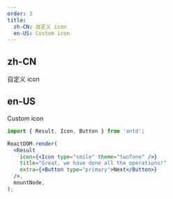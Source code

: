 ```yaml
---
order: 3
title:
  zh-CN: 自定义 icon
  en-US: Custom icon
---
```


## zh-CN

自定义 icon

## en-US

Custom icon

```jsx
import { Result, Icon, Button } from 'antd';

ReactDOM.render(
  <Result
    icon={<Icon type="smile" theme="twoTone" />}
    title="Great, we have done all the operations!"
    extra={<Button type="primary">Next</Button>}
  />,
  mountNode,
);
```
